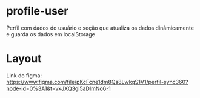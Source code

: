 # profile-user
Perfil com dados do usuário e seção que atualiza os dados dinâmicamente e guarda os dados em localStorage
# Layout
Link do figma: https://www.figma.com/file/pKcFcne1dm8Qs8LwkqS1V1/perfil-sync360?node-id=0%3A1&t=vkJXQ3gi5aDImNo6-1
